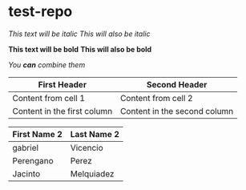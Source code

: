 # test-repo
*This text will be italic*
_This will also be italic_

**This text will be bold**
__This will also be bold__

_You **can** combine them_

First Header | Second Header
------------ | -------------
Content from cell 1 | Content from cell 2
Content in the first column | Content in the second column

First Name 2| Last Name 2
------------ | -------------
gabriel | Vicencio
Perengano | Perez
Jacinto | Melquiadez

